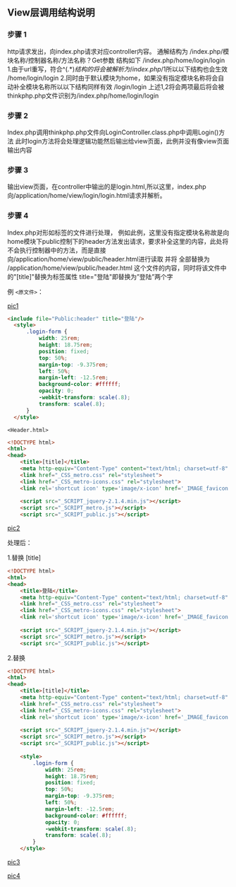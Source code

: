 ## View层调用结构说明
### 步骤 1 
http请求发出，向index.php请求对应controller内容。
通解结构为
/index.php/模块名称/控制器名称/方法名称？Get参数
结构如下
/index.php/home/login/login
1.由于url重写，符合^(.*)$结构的将会被解析为/index.php/$1所以以下结构也会生效
/home/login/login
2.同时由于默认模块为home，如果没有指定模块名称将会自动补全模块名称所以以下结构同样有效
/login/login
上述1,2将会两项最后将会被thinkphp.php文件识别为/index.php/home/login/login

### 步骤 2
Index.php调用thinkphp.php文件向LoginController.class.php中调用Login()方法
此时login方法将会处理逻辑功能然后输出给view页面，此例并没有像view页面输出内容

### 步骤 3 
输出view页面，在controller中输出的是login.html,所以这里，index.php向/application/home/view/login/login.html请求并解析。

### 步骤 4
Index.php对形如<include />标签的文件进行处理，
<include file="Public:header" title="登陆"/>
例如此例，这里没有指定模块名称故是向home模块下public控制下的header方法发出请求，要求补全这里的内容，此处将不会执行控制器中的方法，而是直接向/application/home/view/public/header.html进行读取
并将
<include file="Public:header" title="登陆"/>
全部替换为
/application/home/view/public/header.html
这个文件的内容，同时将该文件中的"[title]"替换为标签属性 title="登陆"即替换为”登陆”两个字

例
`<原文件>`：

[pic1](https://raw.githubusercontent.com/iceprosurface/PostorManagerSystem/v0.4.0/Doc/viewmd/pic1.png)

```html
<include file="Public:header" title="登陆"/>
  <style>
      .login-form {
          width: 25rem;
          height: 18.75rem;
          position: fixed;
          top: 50%;
          margin-top: -9.375rem;
          left: 50%;
          margin-left: -12.5rem;
          background-color: #ffffff;
          opacity: 0;
          -webkit-transform: scale(.8);
          transform: scale(.8);
      }
  </style>
```

`<Header.html>`
```html
<!DOCTYPE html>
<html>
<head>
    <title>[title]</title>
	<meta http-equiv="Content-Type" content="text/html; charset=utf-8" />
    <link href="_CSS_metro.css" rel="stylesheet">
    <link href="_CSS_metro-icons.css" rel="stylesheet">
	<link rel='shortcut icon' type='image/x-icon' href='_IMAGE_favicon.ico' />
	
    <script src="_SCRIPT_jquery-2.1.4.min.js"></script>
    <script src="_SCRIPT_metro.js"></script>
    <script src="_SCRIPT_public.js"></script>
```
[pic2](https://raw.githubusercontent.com/iceprosurface/PostorManagerSystem/v0.4.0/Doc/viewmd/pic2.png)

处理后：

1.替换 [title]
```html
<!DOCTYPE html>
<html>
<head>
    <title>登陆</title>
	<meta http-equiv="Content-Type" content="text/html; charset=utf-8" />
    <link href="_CSS_metro.css" rel="stylesheet">
    <link href="_CSS_metro-icons.css" rel="stylesheet">
	<link rel='shortcut icon' type='image/x-icon' href='_IMAGE_favicon.ico' />
	
    <script src="_SCRIPT_jquery-2.1.4.min.js"></script>
    <script src="_SCRIPT_metro.js"></script>
    <script src="_SCRIPT_public.js"></script>
```
2.替换<include file="Public:header" title="登陆"/>
```html
<!DOCTYPE html>
<html>
<head>
    <title>[title]</title>
	<meta http-equiv="Content-Type" content="text/html; charset=utf-8" />
    <link href="_CSS_metro.css" rel="stylesheet">
    <link href="_CSS_metro-icons.css" rel="stylesheet">
	<link rel='shortcut icon' type='image/x-icon' href='_IMAGE_favicon.ico' />
	
    <script src="_SCRIPT_jquery-2.1.4.min.js"></script>
    <script src="_SCRIPT_metro.js"></script>
    <script src="_SCRIPT_public.js"></script>
 
    <style>
        .login-form {
            width: 25rem;
            height: 18.75rem;
            position: fixed;
            top: 50%;
            margin-top: -9.375rem;
            left: 50%;
            margin-left: -12.5rem;
            background-color: #ffffff;
            opacity: 0;
            -webkit-transform: scale(.8);
            transform: scale(.8);
        }
    </style>
```
[pic3](https://raw.githubusercontent.com/iceprosurface/PostorManagerSystem/v0.4.0/Doc/viewmd/pic3.png)

[pic4](https://raw.githubusercontent.com/iceprosurface/PostorManagerSystem/v0.4.0/Doc/viewmd/pic4.png)
